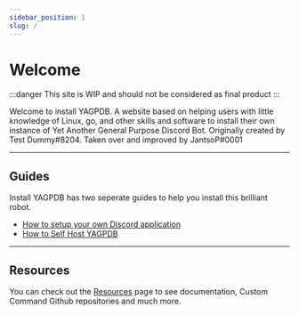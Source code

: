 ```yaml
---
sidebar_position: 1
slug: /
---
```


# Welcome

:::danger
This site is WIP and should not be considered as final product
:::

Welcome to install YAGPDB. A website based on helping users with little knowledge of Linux, go, and other skills and software to install their own instance of Yet Another General Purpose Discord Bot. Originally created by Test Dummy#8204. Taken over and improved by JantsoP#0001

---
## Guides
Install YAGPDB has two seperate guides to help you install this brilliant robot.

- [How to setup your own Discord application](discord-bot-setup/setupdiscordapplication)
- [How to Self Host YAGPDB](selfhost/selfhostyag)

---

## Resources

You can check out the [Resources](resources/resources) page to see documentation, Custom Command Github repositories and much more.